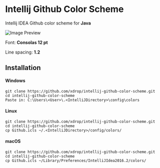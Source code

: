 # Intellij Github Color Scheme
Intellij IDEA Github color scheme for **Java**

![Image Preview](http://xdrop.me/img/github-theme2.png)

Font: **Consolas 12 pt**

Line spacing: **1.2**

## Installation

#### Windows
```
git clone https://github.com/xdrop/intellij-github-color-scheme.git
cd intellij-github-color-scheme
Paste in: C:\Users\<User>\.<IntelliJDirectory>\config\colors
```

#### Linux
```
git clone https://github.com/xdrop/intellij-github-color-scheme.git
cd intellij-github-color-scheme
cp Github.icls ~/.<IntelliJDirectory>/config/colors/
```

#### macOS
```
git clone https://github.com/xdrop/intellij-github-color-scheme.git
cd intellij-github-color-scheme
cp Github.icls ~/Library/Preferences/IntelliJIdea2016.2/colors/
```

